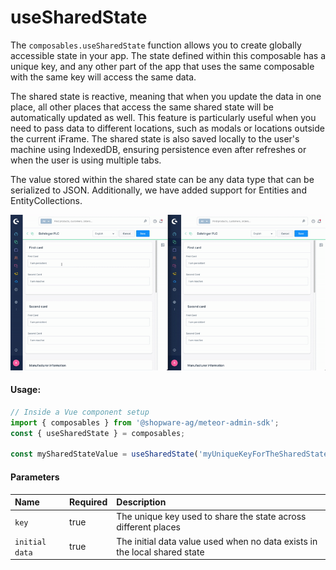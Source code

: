 # useSharedState

The `composables.useSharedState` function allows you to create globally accessible state in your app. The state defined within this composable has a unique key, and any other part of the app that uses the same composable with the same key will access the same data.

The shared state is reactive, meaning that when you update the data in one place, all other places that access the same shared state will be automatically updated as well. This feature is particularly useful when you need to pass data to different locations, such as modals or locations outside the current iFrame. The shared state is also saved locally to the user's machine using IndexedDB, ensuring persistence even after refreshes or when the user is using multiple tabs.

The value stored within the shared state can be any data type that can be serialized to JSON. Additionally, we have added support for Entities and EntityCollections.

![useShardState demo](../assets/useSharedState-demo.gif)

#### Usage:  
```ts
// Inside a Vue component setup
import { composables } from '@shopware-ag/meteor-admin-sdk';
const { useSharedState } = composables;

const mySharedStateValue = useSharedState('myUniqueKeyForTheSharedState', 'myInitialDataValue');
```

#### Parameters
| Name           | Required | Description                                                               |
| :------------- | :------- | :------------------------------------------------------------------------ |
| `key`          | true     | The unique key used to share the state across different places            |
| `initial data` | true     | The initial data value used when no data exists in the local shared state |
